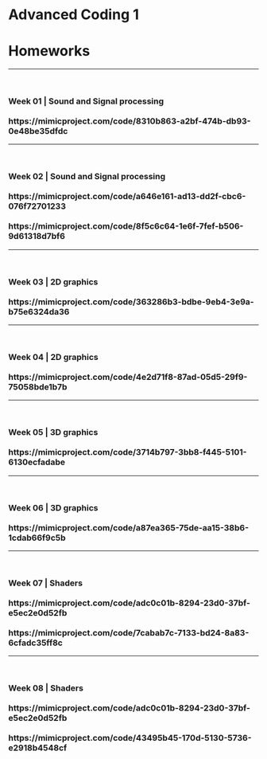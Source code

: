 <h1>Advanced Coding 1</h1>
<h1>Homeworks</h1>
<hr>
<br>

<h3>Week 01 | Sound and Signal processing
<br><br>
https://mimicproject.com/code/8310b863-a2bf-474b-db93-0e48be35dfdc
</h3>

<hr>
<br>

<h3>Week 02 | Sound and Signal processing
<br><br>
https://mimicproject.com/code/a646e161-ad13-dd2f-cbc6-076f72701233
<br><br>
https://mimicproject.com/code/8f5c6c64-1e6f-7fef-b506-9d61318d7bf6
</h3>

<hr>
<br>

<h3>Week 03 | 2D graphics
<br><br>
https://mimicproject.com/code/363286b3-bdbe-9eb4-3e9a-b75e6324da36
</h3>

<hr>
<br>

<h3>Week 04 | 2D graphics
<br><br>
https://mimicproject.com/code/4e2d71f8-87ad-05d5-29f9-75058bde1b7b</h3>

<hr>
<br>

<h3>Week 05 | 3D graphics
<br><br>
https://mimicproject.com/code/3714b797-3bb8-f445-5101-6130ecfadabe
</h3>

<hr>
<br>

<h3>Week 06 | 3D graphics
<br><br>
https://mimicproject.com/code/a87ea365-75de-aa15-38b6-1cdab66f9c5b
</h3>

<hr>
<br>

<h3>Week 07 | Shaders
<br><br>
https://mimicproject.com/code/adc0c01b-8294-23d0-37bf-e5ec2e0d52fb
<br><br> 
https://mimicproject.com/code/7cabab7c-7133-bd24-8a83-6cfadc35ff8c
</h3>

<hr>
<br>

<h3>Week 08 | Shaders
<br><br>
https://mimicproject.com/code/adc0c01b-8294-23d0-37bf-e5ec2e0d52fb
<br><br> 
https://mimicproject.com/code/43495b45-170d-5130-5736-e2918b4548cf
</h3>

